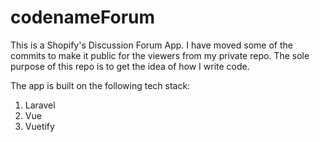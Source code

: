# codenameForum
This is a Shopify's Discussion Forum App. I have moved some of the commits to make it public for the viewers from my private repo. The sole purpose of this repo is to get the idea of how I write code.

The app is built on the following tech stack:
1) Laravel
2) Vue
3) Vuetify
